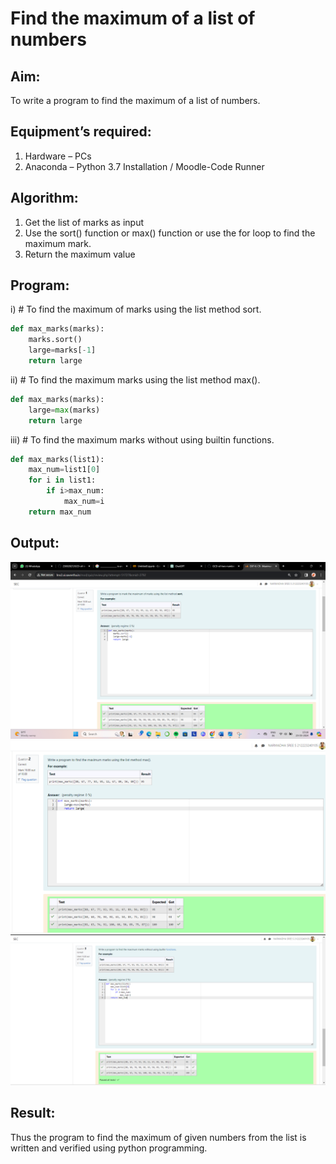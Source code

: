 # Find the maximum of a list of numbers
## Aim:
To write a program to find the maximum of a list of numbers.
## Equipment’s required:
1.	Hardware – PCs
2.	Anaconda – Python 3.7 Installation / Moodle-Code Runner
## Algorithm:
1.	Get the list of marks as input
2.	Use the sort() function or max() function or use the for loop to find the maximum mark.
3.	Return the maximum value
## Program:
i)	# To find the maximum of marks using the list method sort.
```Python
def max_marks(marks):
    marks.sort()
    large=marks[-1]
    return large
```
ii)	# To find the maximum marks using the list method max().
```Python
def max_marks(marks):
    large=max(marks)
    return large
```
iii) # To find the maximum marks without using builtin functions.
```Python
def max_marks(list1):
    max_num=list1[0]
    for i in list1:
        if i>max_num:
            max_num=i
    return max_num
```
## Output:
![alt text](<Screenshot 2024-03-23 151831-1.png>)
![alt text](<Screenshot 2024-03-23 151914-2.png>)
![alt text](<Screenshot 2024-04-08 162201-1.png>)
## Result:
Thus the program to find the maximum of given numbers from the list is written and verified using python programming.
